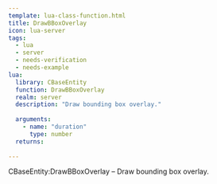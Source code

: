 ```yaml
---
template: lua-class-function.html
title: DrawBBoxOverlay
icon: lua-server
tags:
  - lua
  - server
  - needs-verification
  - needs-example
lua:
  library: CBaseEntity
  function: DrawBBoxOverlay
  realm: server
  description: "Draw bounding box overlay."
  
  arguments:
    - name: "duration"
      type: number
  returns:
    
---
```


<div class="lua__search__keywords">
CBaseEntity:DrawBBoxOverlay &#x2013; Draw bounding box overlay.
</div>
